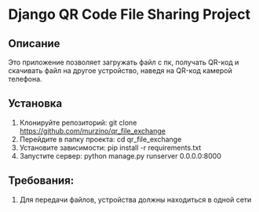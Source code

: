 # Django QR Code File Sharing Project

## Описание
Это приложение позволяет загружать файл c пк, получать QR-код и скачивать файл на другое устройство, наведя на QR-код камерой телефона.

## Установка
1. Клонируйте репозиторий: git clone https://github.com/murzino/qr_file_exchange
2. Перейдите в папку проекта: cd qr_file_exchange
3. Установите зависимости: pip install -r requirements.txt
4. Запустите сервер: python manage.py runserver 0.0.0.0:8000 

## Требования:
1. Для передачи файлов, устройства должны находиться в одной сети
